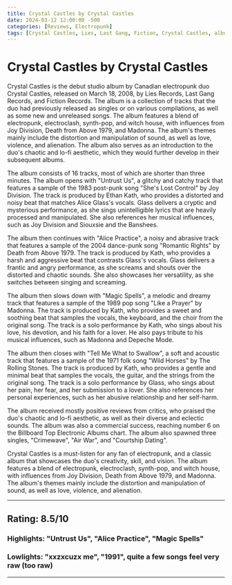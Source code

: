 ```yaml
---
title: Crystal Castles by Crystal Castles
date: 2024-03-12 12:00:00 -500
categories: [Reviews, Electropunk]
tags: [Crystal Castles, Lies, Last Gang, Fiction, Crystal Castles, album review]
---
```


# Crystal Castles by Crystal Castles

Crystal Castles is the debut studio album by Canadian electropunk duo Crystal Castles, released on March 18, 2008, by Lies Records, Last Gang Records, and Fiction Records. The album is a collection of tracks that the duo had previously released as singles or on various compilations, as well as some new and unreleased songs. The album features a blend of electropunk, electroclash, synth-pop, and witch house, with influences from Joy Division, Death from Above 1979, and Madonna. The album's themes mainly include the distortion and manipulation of sound, as well as love, violence, and alienation. The album also serves as an introduction to the duo's chaotic and lo-fi aesthetic, which they would further develop in their subsequent albums.

The album consists of 16 tracks, most of which are shorter than three minutes. The album opens with "Untrust Us", a glitchy and catchy track that features a sample of the 1983 post-punk song "She's Lost Control" by Joy Division. The track is produced by Ethan Kath, who provides a distorted and noisy beat that matches Alice Glass's vocals. Glass delivers a cryptic and mysterious performance, as she sings unintelligible lyrics that are heavily processed and manipulated. She also references her musical influences, such as Joy Division and Siouxsie and the Banshees.

The album then continues with "Alice Practice", a noisy and abrasive track that features a sample of the 2004 dance-punk song "Romantic Rights" by Death from Above 1979. The track is produced by Kath, who provides a harsh and aggressive beat that contrasts Glass's vocals. Glass delivers a frantic and angry performance, as she screams and shouts over the distorted and chaotic sounds. She also showcases her versatility, as she switches between singing and screaming.

The album then slows down with "Magic Spells", a melodic and dreamy track that features a sample of the 1989 pop song "Like a Prayer" by Madonna. The track is produced by Kath, who provides a sweet and soothing beat that samples the vocals, the keyboard, and the choir from the original song. The track is a solo performance by Kath, who sings about his love, his devotion, and his faith for a lover. He also pays tribute to his musical influences, such as Madonna and Depeche Mode.

The album then closes with "Tell Me What to Swallow", a soft and acoustic track that features a sample of the 1971 folk song "Wild Horses" by The Rolling Stones. The track is produced by Kath, who provides a gentle and minimal beat that samples the vocals, the guitar, and the strings from the original song. The track is a solo performance by Glass, who sings about her pain, her fear, and her submission to a lover. She also references her personal experiences, such as her abusive relationship and her self-harm.

The album received mostly positive reviews from critics, who praised the duo's chaotic and lo-fi aesthetic, as well as their diverse and eclectic sounds. The album was also a commercial success, reaching number 6 on the Billboard Top Electronic Albums chart. The album also spawned three singles, "Crimewave", "Air War", and "Courtship Dating".

Crystal Castles is a must-listen for any fan of electropunk, and a classic album that showcases the duo's creativity, skill, and vision. The album features a blend of electropunk, electroclash, synth-pop, and witch house, with influences from Joy Division, Death from Above 1979, and Madonna. The album's themes mainly include the distortion and manipulation of sound, as well as love, violence, and alienation.

---

## Rating: 8.5/10

### Highlights: "Untrust Us", "Alice Practice", "Magic Spells"

### Lowlights: "xxzxcuzx me", "1991", quite a few songs feel very raw (too raw)

---
